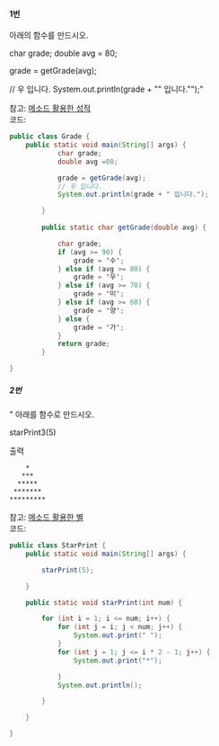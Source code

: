 #### 1번
아래의 함수를 만드시오.                 

char grade;
double avg = 80;

grade = getGrade(avg);

// 우 입니다.
System.out.println(grade + "" 입니다."");"

참고: [메소드 활용한 성적](https://github.com/praybe/KOSMO/blob/main/eclipse-workspace/Method/src/Grade.java)
<br/>
코드:
```java
public class Grade {
	public static void main(String[] args) {
			char grade;
			double avg =80;

			grade = getGrade(avg);
			// 우 입니다.
			System.out.println(grade + " 입니다.");

		}
	
		public static char getGrade(double avg) { 

			char grade; 
			if (avg >= 90) {
				grade = '수'; 
			} else if (avg >= 80) {
				grade = '우';
			} else if (avg >= 70) {
				grade = '미';
			} else if (avg >= 60) {
				grade = '양';
			} else {
				grade = '가';
			}
			return grade; 
		}

}
```




##### 2번
" 아래를 함수로 만드시오.

starPrint3(5) 

출력
```   
    *   
   ***
  *****
 *******
*********
```
참고: [메소드 활용한 별](https://github.com/praybe/KOSMO/blob/main/eclipse-workspace/Method/src/StarPrint.java)
<br/>
코드:
```java
public class StarPrint {
	public static void main(String[] args) {

		starPrint(5);

	}

	public static void starPrint(int num) { 

		for (int i = 1; i <= num; i++) {
			for (int j = i; j < num; j++) {
				System.out.print(" ");
			}
			for (int j = 1; j <= i * 2 - 1; j++) {
				System.out.print("*");

			}
			System.out.println();

		}

	}

}
```
